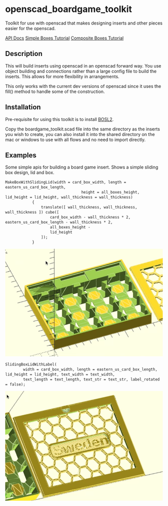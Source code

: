 # openscad_boardgame_toolkit

Toolkit for use with openscad that makes designing inserts and other pieces easier for the openscad.

[API Docs](https://github.com/pinkfish/openscad_boardgame_toolkit/wiki/TOC)
[Simple Boxes Tutorial](https://github.com/pinkfish/openscad_boardgame_toolkit/wiki/Tutorial-simple_boxes)
[Composite Boxes Tutorial](https://github.com/pinkfish/openscad_boardgame_toolkit/wiki/Tutorial-composite_boxes)

## Description

This will build inserts using openscad in an openscad forward way.  You use object building and connections
rather than a large config file to build the inserts.  This allows for more flexibility in arrangements.

This only works with the current dev versions of openscad since it uses the fill() method to handle some of the
construction.

## Installation

Pre-requisite for using this toolkit is to install [BOSL2](https://github.com/BelfrySCAD/BOSL2/wiki).

Copy the boardgame_toolkit.scad file into the same directory as the inserts you wish to create, you can also
install it into the shared directory on the mac or windows to use with all flows and no need to import directly.

## Examples

Some simple apis for building a board game insert.  Shows a simple sliding box design, lid and box.

```
MakeBoxWithSlidingLid(width = card_box_width, length = eastern_us_card_box_length,
                                  height = all_boxes_height, lid_height = lid_height, wall_thickness = wall_thickness)
            {
                translate([ wall_thickness, wall_thickness, wall_thickness ]) cube([
                    card_box_width - wall_thickness * 2, eastern_us_card_box_length - wall_thickness * 2,
                    all_boxes_height -
                    lid_height
                ]);
            }
```

![Example 1](https://github.com/pinkfish/openscad_boardgame_toolkit/blob/1551a84035fcff4df72fa05b08b7e455c29a6249/images/sweden_box.png)

```
SlidingBoxLidWithLabel(
        width = card_box_width, length = eastern_us_card_box_length, lid_height = lid_height, text_width = text_width,
        text_length = text_length, text_str = text_str, label_rotated = false);
```

![Example 2](https://github.com/pinkfish/openscad_boardgame_toolkit/blob/98951343adbd1eb39ea67898d21e884ff3710134/images/sweden_lid.png)
